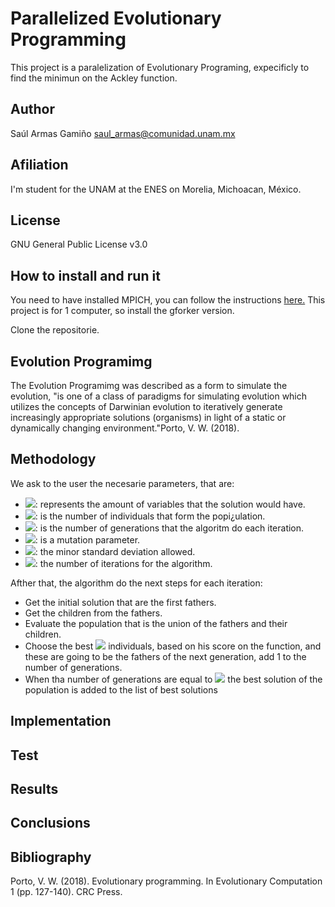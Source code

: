 # Parallelized Evolutionary Programming

This project is a paralelization of Evolutionary Programing, expecificly to find the minimun on the Ackley function.

## Author
Saúl Armas Gamiño
saul_armas@comunidad.unam.mx
## Afiliation

I'm student for the UNAM at the ENES on Morelia, Michoacan, México.

## License
GNU General Public License v3.0

## How to install and run it
You need to have installed MPICH, you can follow the instructions [here.](https://www.mpich.org/static/downloads/3.3.2/mpich-3.3.2-installguide.pdf)
This project is for 1 computer, so install the gforker version.


Clone the repositorie.

## Evolution Programimg
The Evolution Programimg was described as a form to simulate the evolution, "is one of a class of paradigms for simulating evolution which utilizes the concepts of Darwinian evolution to iteratively generate increasingly appropriate solutions (organisms) in light of a static or dynamically changing environment."Porto, V. W. (2018).

## Methodology
We ask to the user the necesarie parameters, that are:
- <img src="https://render.githubusercontent.com/render/math?math=n">: represents the amount of variables that the solution would have.
- <img src="https://render.githubusercontent.com/render/math?math=\mu">: is the number of individuals that form the popi¿ulation.
- <img src="https://render.githubusercontent.com/render/math?math=G">: is the number of generations that the algoritm do each iteration.
- <img src="https://render.githubusercontent.com/render/math?math=\alpha">: is a mutation parameter.
- <img src="https://render.githubusercontent.com/render/math?math=\epsilon0">: the minor standard deviation allowed.
- <img src="https://render.githubusercontent.com/render/math?math=M">: the number of iterations for the algorithm.

Afther that, the algorithm do the next steps for each iteration:
- Get the initial solution that are the first fathers.
- Get the children from the fathers.
- Evaluate the population that is the union of the fathers and their children.
- Choose the best <img src="https://render.githubusercontent.com/render/math?math=\mu"> individuals, based on his score on the function, and these are going to be the fathers of the next generation, add 1 to the number of generations.
- When tha number of generations are equal to <img src="https://render.githubusercontent.com/render/math?math=G"> the best solution of the population is added to the list of best solutions

## Implementation



## Test

## Results

## Conclusions

## Bibliography
Porto, V. W. (2018). Evolutionary programming. In Evolutionary Computation 1 (pp. 127-140). CRC Press.


